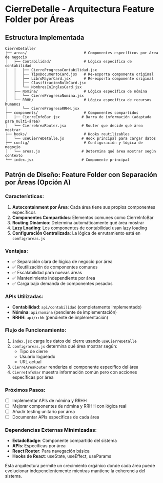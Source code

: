 # CierreDetalle - Arquitectura Feature Folder por Áreas

## Estructura Implementada

```
CierreDetalle/
├── areas/                          # Componentes específicos por área de negocio
│   ├── Contabilidad/               # Lógica específica de contabilidad
│   │   ├── CierreProgresoContabilidad.jsx
│   │   ├── TipoDocumentoCard.jsx   # Re-exporta componente original
│   │   ├── LibroMayorCard.jsx      # Re-exporta componente original
│   │   ├── ClasificacionBulkCard.jsx
│   │   └── NombresEnInglesCard.jsx
│   ├── Nomina/                     # Lógica específica de nómina
│   │   └── CierreProgresoNomina.jsx
│   └── RRHH/                       # Lógica específica de recursos humanos
│       └── CierreProgresoRRHH.jsx
├── components/                     # Componentes compartidos
│   ├── CierreInfoBar.jsx          # Barra de información (adaptada para multi-área)
│   └── CierreAreaRouter.jsx       # Router que decide qué área mostrar
├── hooks/                          # Hooks reutilizables
│   └── useCierreDetalle.js        # Hook principal para cargar datos
├── config/                         # Configuración y lógica de negocio
│   └── areas.js                   # Determina qué área mostrar según contexto
└── index.jsx                      # Componente principal
```

## Patrón de Diseño: Feature Folder con Separación por Áreas (Opción A)

### Características:

1. **Autocontainment por Área**: Cada área tiene sus propios componentes específicos
2. **Componentes Compartidos**: Elementos comunes como CierreInfoBar
3. **Routing Dinámico**: Determina automáticamente qué área mostrar
4. **Lazy Loading**: Los componentes de contabilidad usan lazy loading
5. **Configuración Centralizada**: La lógica de enrutamiento está en `config/areas.js`

### Ventajas:

- ✅ Separación clara de lógica de negocio por área
- ✅ Reutilización de componentes comunes
- ✅ Escalabilidad para nuevas áreas
- ✅ Mantenimiento independiente por área
- ✅ Carga bajo demanda de componentes pesados

### APIs Utilizadas:

- **Contabilidad**: `api/contabilidad` (completamente implementado)
- **Nómina**: `api/nomina` (pendiente de implementación)
- **RRHH**: `api/rrhh` (pendiente de implementación)

### Flujo de Funcionamiento:

1. `index.jsx` carga los datos del cierre usando `useCierreDetalle`
2. `config/areas.js` determina qué área mostrar según:
   - Tipo de cierre
   - Usuario logueado
   - URL actual
3. `CierreAreaRouter` renderiza el componente específico del área
4. `CierreInfoBar` muestra información común pero con acciones específicas por área

### Próximos Pasos:

- [ ] Implementar APIs de nómina y RRHH
- [ ] Mejorar componentes de nómina y RRHH con lógica real
- [ ] Añadir testing unitario por área
- [ ] Documentar APIs específicas de cada área

### Dependencias Externas Minimizadas:

- **EstadoBadge**: Componente compartido del sistema
- **APIs**: Específicas por área
- **React Router**: Para navegación básica
- **Hooks de React**: useState, useEffect, useParams

Esta arquitectura permite un crecimiento orgánico donde cada área puede evolucionar independientemente mientras mantiene la coherencia del sistema.
